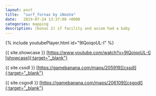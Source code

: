 ```yaml
---
layout: post
title:  "surf_fornax by iNooVa"
date:   2019-07-24 13:37:00 +0000
categories: mapping
description: (bonus 2) if facility and axiom had a baby
---
```


{% include youtubePlayer.html id="9lQoiqoUL-I" %}

{{ site.showcase }} [https://www.youtube.com/watch?v=9lQoiqoUL-I][showcase]{:target="_blank"}

{{ site.cssdl }} [https://gamebanana.com/maps/205919][cssdl]{:target="_blank"}

{{ site.csgodl }} [https://gamebanana.com/maps/206109][csgodl]{:target="_blank"}

[showcase]: https://www.youtube.com/watch?v=9lQoiqoUL-I
[cssdl]: https://gamebanana.com/maps/205919
[csgodl]: https://gamebanana.com/maps/206109
